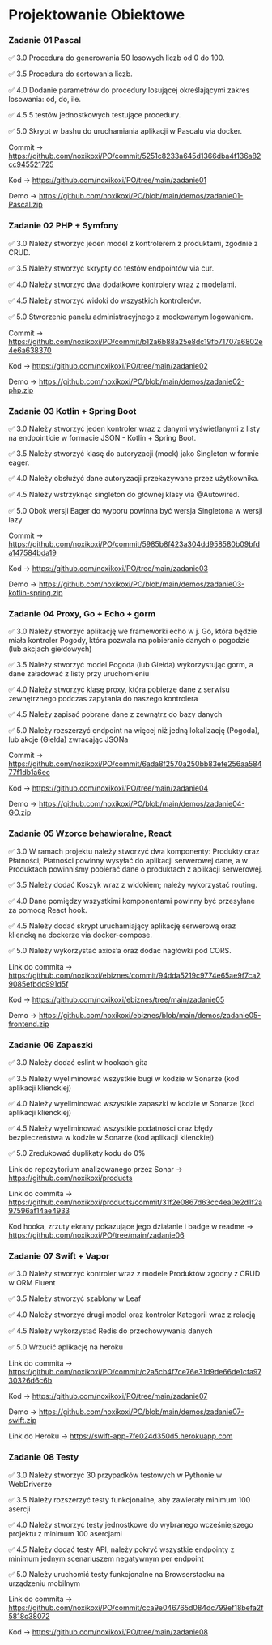 # Projektowanie Obiektowe

### Zadanie 01 Pascal

:white_check_mark: 3.0 Procedura do generowania 50 losowych liczb od 0 do 100.

:white_check_mark: 3.5 Procedura do sortowania liczb.

:white_check_mark: 4.0 Dodanie parametrów do procedury losującej określającymi zakres losowania: od, do, ile.

:white_check_mark: 4.5 5 testów jednostkowych testujące procedury.

:white_check_mark: 5.0 Skrypt w bashu do uruchamiania aplikacji w Pascalu via docker.

Commit -> https://github.com/noxikoxi/PO/commit/5251c8233a645d1366dba4f136a82cc945521725

Kod -> https://github.com/noxikoxi/PO/tree/main/zadanie01

Demo -> https://github.com/noxikoxi/PO/blob/main/demos/zadanie01-Pascal.zip

### Zadanie 02 PHP + Symfony

:white_check_mark: 3.0 Należy stworzyć jeden model z kontrolerem z produktami, zgodnie z CRUD.

:white_check_mark: 3.5 Należy stworzyć skrypty do testów endpointów via cur.

:white_check_mark: 4.0 Należy stworzyć dwa dodatkowe kontrolery wraz z modelami.

:white_check_mark: 4.5 Należy stworzyć widoki do wszystkich kontrolerów.

:white_check_mark: 5.0 Stworzenie panelu administracyjnego z mockowanym logowaniem.

Commit -> https://github.com/noxikoxi/PO/commit/b12a6b88a25e8dc19fb71707a6802e4e6a638370

Kod -> https://github.com/noxikoxi/PO/tree/main/zadanie02

Demo -> https://github.com/noxikoxi/PO/blob/main/demos/zadanie02-php.zip

### Zadanie 03 Kotlin + Spring Boot

:white_check_mark: 3.0 Należy stworzyć jeden kontroler wraz z danymi wyświetlanymi z listy na endpoint’cie w formacie JSON - Kotlin + Spring Boot.

:white_check_mark: 3.5 Należy stworzyć klasę do autoryzacji (mock) jako Singleton w formie eager.

:white_check_mark: 4.0 Należy obsłużyć dane autoryzacji przekazywane przez użytkownika.

:white_check_mark: 4.5 Należy wstrzyknąć singleton do głównej klasy via @Autowired.

:white_check_mark: 5.0 Obok wersji Eager do wyboru powinna być wersja Singletona w wersji lazy

Commit -> https://github.com/noxikoxi/PO/commit/5985b8f423a304dd958580b09bfda147584bda19

Kod -> https://github.com/noxikoxi/PO/tree/main/zadanie03

Demo -> https://github.com/noxikoxi/PO/blob/main/demos/zadanie03-kotlin-spring.zip

### Zadanie 04 Proxy, Go + Echo + gorm

:white_check_mark: 3.0 Należy stworzyć aplikację we frameworki echo w j. Go, która będzie
miała kontroler Pogody, która pozwala na pobieranie danych o pogodzie (lub akcjach giełdowych)

:white_check_mark: 3.5 Należy stworzyć model Pogoda (lub Giełda) wykorzystując gorm, a dane załadować z listy przy uruchomieniu

:white_check_mark: 4.0 Należy stworzyć klasę proxy, która pobierze dane z serwisu zewnętrznego podczas zapytania do naszego kontrolera

:white_check_mark: 4.5 Należy zapisać pobrane dane z zewnątrz do bazy danych

:white_check_mark: 5.0 Należy rozszerzyć endpoint na więcej niż jedną lokalizację (Pogoda), lub akcje (Giełda) zwracając JSONa

Commit -> https://github.com/noxikoxi/PO/commit/6ada8f2570a250bb83efe256aa58477f1db1a6ec

Kod -> https://github.com/noxikoxi/PO/tree/main/zadanie04

Demo -> https://github.com/noxikoxi/PO/blob/main/demos/zadanie04-GO.zip

### Zadanie 05 Wzorce behawioralne, React

:white_check_mark: 3.0 W ramach projektu należy stworzyć dwa komponenty: Produkty oraz Płatności; Płatności powinny wysyłać do aplikacji serwerowej dane, a w Produktach powinniśmy pobierać dane o produktach z aplikacji serwerowej.

:white_check_mark: 3.5 Należy dodać Koszyk wraz z widokiem; należy wykorzystać routing.

:white_check_mark: 4.0 Dane pomiędzy wszystkimi komponentami powinny być przesyłane za pomocą React hook.

:white_check_mark: 4.5 Należy dodać skrypt uruchamiający aplikację serwerową oraz kliencką na dockerze via docker-compose.

:white_check_mark: 5.0 Należy wykorzystać axios’a oraz dodać nagłówki pod CORS.

Link do commita -> https://github.com/noxikoxi/ebiznes/commit/94dda5219c9774e65ae9f7ca29085efbdc991d5f

Kod -> https://github.com/noxikoxi/ebiznes/tree/main/zadanie05

Demo -> https://github.com/noxikoxi/ebiznes/blob/main/demos/zadanie05-frontend.zip

### Zadanie 06 Zapaszki

:white_check_mark: 3.0 Należy dodać eslint w hookach gita

:white_check_mark: 3.5 Należy wyeliminować wszystkie bugi w kodzie w Sonarze (kod aplikacji klienckiej)

:white_check_mark: 4.0 Należy wyeliminować wszystkie zapaszki w kodzie w Sonarze (kod aplikacji klienckiej)

:white_check_mark: 4.5 Należy wyeliminować wszystkie podatności oraz błędy bezpieczeństwa w kodzie w Sonarze (kod aplikacji klienckiej)

:white_check_mark: 5.0 Zredukować duplikaty kodu do 0%

Link do repozytorium analizowanego przez Sonar -> https://github.com/noxikoxi/products

Link do commita -> https://github.com/noxikoxi/products/commit/31f2e0867d63cc4ea0e2d1f2a97596af14ae4933

Kod hooka, zrzuty ekrany pokazujące jego działanie i badge w readme -> https://github.com/noxikoxi/PO/tree/main/zadanie06

### Zadanie 07 Swift + Vapor


:white_check_mark: 3.0 Należy stworzyć kontroler wraz z modele Produktów zgodny z CRUD w ORM Fluent

:white_check_mark: 3.5 Należy stworzyć szablony w Leaf

:white_check_mark: 4.0 Należy stworzyć drugi model oraz kontroler Kategorii wraz z relacją

:white_check_mark: 4.5 Należy wykorzystać Redis do przechowywania danych

:white_check_mark: 5.0 Wrzucić aplikację na heroku

Link do commita -> https://github.com/noxikoxi/PO/commit/c2a5cb4f7ce76e31d9de66de1cfa9730326d6c6b

Kod -> https://github.com/noxikoxi/PO/tree/main/zadanie07

Demo -> https://github.com/noxikoxi/PO/blob/main/demos/zadanie07-swift.zip

Link do Heroku -> https://swift-app-7fe024d350d5.herokuapp.com

### Zadanie 08 Testy

:white_check_mark: 3.0 Należy stworzyć 30 przypadków testowych w Pythonie w WebDriverze

:white_check_mark: 3.5 Należy rozszerzyć testy funkcjonalne, aby zawierały minimum 100 asercji

:white_check_mark: 4.0 Należy stworzyć testy jednostkowe do wybranego wcześniejszego projektu z minimum 100 asercjami

:white_check_mark: 4.5 Należy dodać testy API, należy pokryć wszystkie endpointy z minimum jednym scenariuszem negatywnym per endpoint

:white_check_mark: 5.0 Należy uruchomić testy funkcjonalne na Browserstacku na urządzeniu mobilnym

Link do commita -> https://github.com/noxikoxi/PO/commit/cca9e046765d084dc799ef18befa2f5818c38072

Kod -> https://github.com/noxikoxi/PO/tree/main/zadanie08
